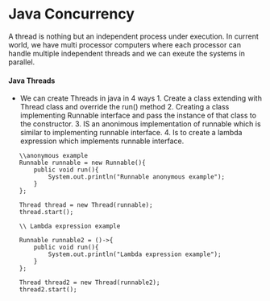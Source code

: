 # Java Concurrency
A thread is nothing but an independent process under execution. In current world, we have multi processor computers where each processor can handle multiple independent threads and we can exeute the systems in parallel.  
#### Java Threads
 - We can create Threads in java in 4 ways 1. Create a class extending with Thread class and override the run() method 2. Creating a class implementing Runnable interface and pass the instance of that class to the constructor. 3. IS an anonimous implementation of runnable which is similar to implementing runnable interface. 4. Is to create a lambda expression which implements runnable interface.
 ```
	\\anonymous example
	Runnable runnable = new Runnable(){
		public void run(){
			System.out.println("Runnable anonymous example");
		}
	};
	
	Thread thread = new Thread(runnable);
	thread.start();
	
	\\ Lambda expression example
	
	Runnable runnable2 = ()->{
		public void run(){
			System.out.println("Lambda expression example");
		}
	};
	
	Thread thread2 = new Thread(runnable2);
	thread2.start();
  ```